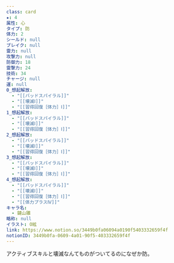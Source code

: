 ```yaml
---
class: card
★: 4
属性: 心
タイプ: 防
体力: 2
シールド: null
ブレイク: null
霊力: null
攻撃力: null
防御力: 18
霊撃力: 24
技術: 34
チャージ: null
運: null
0_想起解放:
  - "[[バッドスパイラル]]"
  - "[[壊滅Ⅰ]]"
  - "[[習得回復［体力］Ⅰ]]"
1_想起解放:
  - "[[バッドスパイラル]]"
  - "[[壊滅Ⅰ]]"
  - "[[習得回復［体力］Ⅰ]]"
2_想起解放:
  - "[[バッドスパイラル]]"
  - "[[壊滅Ⅰ]]"
  - "[[習得回復［体力］Ⅰ]]"
3_想起解放:
  - "[[バッドスパイラル]]"
  - "[[壊滅Ⅰ]]"
  - "[[習得回復［体力］Ⅰ]]"
4_想起解放:
  - "[[バッドスパイラル]]"
  - "[[壊滅Ⅰ]]"
  - "[[習得回復［体力］Ⅰ]]"
  - "[[体力プラスⅣ]]"
キャラ名:
  - 鍵山雛
略称: null
イラスト: O絃
link: https://www.notion.so/3449b0fa06094a0190f5403332659f4f
notionID: 3449b0fa-0609-4a01-90f5-403332659f4f
---
```

アクティブスキルと壊滅なんてものがついてるのになぜか防。